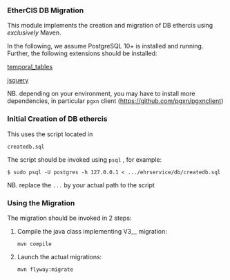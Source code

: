 ### EtherCIS DB Migration

This module implements the creation and migration of DB ethercis using *exclusively* Maven.

In the following, we assume PostgreSQL 10+ is installed and running. Further, the following extensions should be installed:

[temporal_tables](temporal_tables)

[jsquery](https://github.com/postgrespro/jsquery)

NB. depending on your environment, you may have to install more dependencies, in particular `pgxn` client (https://github.com/pgxn/pgxnclient)

### Initial Creation of DB ethercis

This uses the script located in 

```
createdb.sql
```

The script should be invoked using `psql` , for example:

```
$ sudo psql -U postgres -h 127.0.0.1 < .../ehrservice/db/createdb.sql
```

NB. replace the `...` by your actual path to the script

### Using the Migration

The migration should be invoked in 2 steps:

1. Compile the java class implementing V3__ migration:

   `mvn compile`

2. Launch the actual migrations:

   `mvn flyway:migrate`

   

